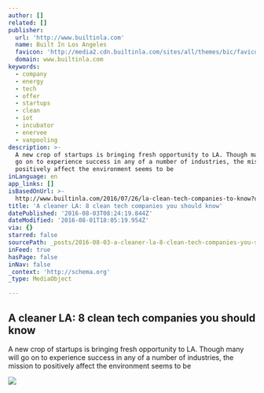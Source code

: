 ```yaml
---
author: []
related: []
publisher:
  url: 'http://www.builtinla.com'
  name: Built In Los Angeles
  favicon: 'http://media2.cdn.builtinla.com/sites/all/themes/bic/favicon.ico'
  domain: www.builtinla.com
keywords:
  - company
  - energy
  - tech
  - offer
  - startups
  - clean
  - iot
  - incubator
  - enervee
  - vanpooling
description: >-
  A new crop of startups is bringing fresh opportunity to LA. Though many will
  go on to experience success in any of a number of industries, the mission to
  positively affect the environment seems to be
inLanguage: en
app_links: []
isBasedOnUrl: >-
  http://www.builtinla.com/2016/07/26/la-clean-tech-companies-to-know?utm_source=Built+In+LA+Weekly+Newsletter&utm_campaign=a724c7a290-Built_In_LA_Newsletter_4_21_16&utm_medium=email&utm_term=0_72db0551b7-a724c7a290-63818973
title: 'A cleaner LA: 8 clean tech companies you should know'
datePublished: '2016-08-03T08:24:19.844Z'
dateModified: '2016-08-01T18:05:19.954Z'
via: {}
starred: false
sourcePath: _posts/2016-08-03-a-cleaner-la-8-clean-tech-companies-you-should-know.md
inFeed: true
hasPage: false
inNav: false
_context: 'http://schema.org'
_type: MediaObject

---
```

<article style=""><h1>A cleaner LA: 8 clean tech companies you should know</h1><p>A new crop of startups is bringing fresh opportunity to LA. Though many will go on to experience success in any of a number of industries, the mission to positively affect the environment seems to be</p><img src="http://media2.cdn.builtinla.com/sites/www.builtinla.com/files/imagecache/opengraph//sites/www.builtinla.com/files/enervee_venice_-_fb.jpg" /></article>